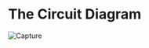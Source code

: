 # The Circuit Diagram
![Capture](https://user-images.githubusercontent.com/112697142/199975433-ad2778bf-6012-47c1-9b26-e65b7fc64db8.PNG)
